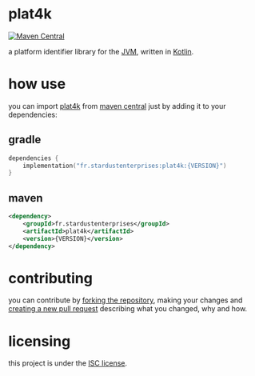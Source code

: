 # plat4k 
[![Maven Central][badge-mvnc]][plat4k-mvnc]

a platform identifier library for the [JVM][jvm], written in [Kotlin][kotlin].

# how use

you can import [plat4k][plat4k] from [maven central][mvnc] just by adding it to your dependencies:

## gradle

```kotlin
dependencies {
    implementation("fr.stardustenterprises:plat4k:{VERSION}")
}
```

## maven

```xml
<dependency>
    <groupId>fr.stardustenterprises</groupId>
    <artifactId>plat4k</artifactId>
    <version>{VERSION}</version>
</dependency>
```

# contributing

you can contribute by [forking the repository][fork], making your changes and [creating a new pull request][new-pr]
describing what you changed, why and how.

# licensing

this project is under the [ISC license][blob-license].


<!-- Links -->

[jvm]: https://adoptium.net "adoptium website"

[kotlin]: https://kotlinlang.org "kotlin website"

[plat4k]: https://github.com/stardust-enterprises/plat4k "plat4k github repository"

[fork]: https://github.com/stardust-enterprises/plat4k/fork "fork this repository"

[new-pr]: https://github.com/stardust-enterprises/plat4k/pulls/new "create a new pull request"

[new-issue]: https://github.com/stardust-enterprises/plat4k/issues/new "create a new issue"

[mvnc]: https://repo1.maven.org/maven2/ "maven central website"

[plat4k-mvnc]: https://maven-badges.herokuapp.com/maven-central/fr.stardustenterprises/plat4k "maven central repository"

[blob-license]: https://github.com/stardust-enterprises/plat4k/blob/trunk/LICENSE "LICENSE source file"

<!-- Badges -->

[badge-mvnc]: https://maven-badges.herokuapp.com/maven-central/fr.stardustenterprises/plat4k/badge.svg "maven central badge"
